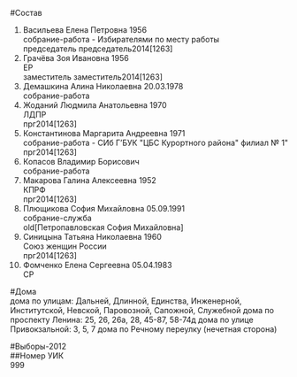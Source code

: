 #Состав  
1. Васильева Елена Петровна 1956  
    собрание-работа - Избирателями по месту работы  
    председатель председатель2014[1263]  
2. Грачёва Зоя Ивановна 1956  
    ЕР  
    заместитель заместитель2014[1263]  
3. Демашкина Алина Николаевна 20.03.1978  
    собрание-работа  
4. Жоданий Людмила Анатольевна 1970  
    ЛДПР  
    прг2014[1263]  
5. Константинова Маргарита Андреевна 1971  
    собрание-работа - СИб Г’БУК "ЦБС Курортного района" филиал № 1"  
    прг2014[1263]  
6. Копасов Владимир Борисович  
    собрание-работа  
7. Макарова Галина Алексеевна 1952  
    КПРФ  
    прг2014[1263]  
8. Плющикова София Михайловна 05.09.1991  
    собрание-служба  
    old[Петропавловская София Михайловна]  
9. Синицына Татьяна Николаевна 1960  
    Союз женщин России  
    прг2014[1263]  
10. Фомченко Елена Сергеевна 05.04.1983  
    СР  
  
#Дома  
дома по улицам: Дальней, Длинной, Единства, Инженерной, Институтской,  Невской, Паровозной, Сапожной, Служебной дома по проспекту Ленина: 25, 26, 26а, 28, 45-87, 58-74д дома по улице Привокзальной: 3, 5, 7 дома по Речному переулку (нечетная сторона)  
  
#Выборы-2012  
##Номер УИК  
999  
